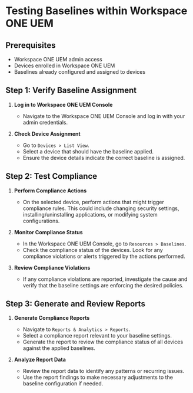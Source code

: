 # Testing Baselines within Workspace ONE UEM

## Prerequisites

- Workspace ONE UEM admin access
- Devices enrolled in Workspace ONE UEM
- Baselines already configured and assigned to devices

## Step 1: Verify Baseline Assignment

1. **Log in to Workspace ONE UEM Console**
   - Navigate to the Workspace ONE UEM Console and log in with your admin credentials.

2. **Check Device Assignment**
   - Go to `Devices > List View`.
   - Select a device that should have the baseline applied.
   - Ensure the device details indicate the correct baseline is assigned.

## Step 2: Test Compliance

1. **Perform Compliance Actions**
   - On the selected device, perform actions that might trigger compliance rules. This could include changing security settings, installing/uninstalling applications, or modifying system configurations.

2. **Monitor Compliance Status**
   - In the Workspace ONE UEM Console, go to `Resources > Baselines`.
   - Check the compliance status of the devices. Look for any compliance violations or alerts triggered by the actions performed.

3. **Review Compliance Violations**
   - If any compliance violations are reported, investigate the cause and verify that the baseline settings are enforcing the desired policies.

## Step 3: Generate and Review Reports

1. **Generate Compliance Reports**
   - Navigate to `Reports & Analytics > Reports`.
   - Select a compliance report relevant to your baseline settings.
   - Generate the report to review the compliance status of all devices against the applied baselines.

2. **Analyze Report Data**
   - Review the report data to identify any patterns or recurring issues.
   - Use the report findings to make necessary adjustments to the baseline configuration if needed.
